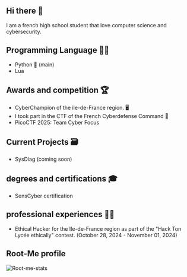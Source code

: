 ## Hi there 👋

I am a french high school student that love computer science and cybersecurity.

## Programming Language 🧑‍💻
* Python 🐍 (main)
* Lua

## Awards and competition 🏆

* CyberChampion of the ile-de-France region. 🖥️
* I took part in the CTF of the French Cyberdefense Command 🔐
* PicoCTF 2025: Team Cyber Focus

## Current Projects 🗃️

* SysDiag (coming soon)

## degrees and certifications 🎓

* SensCyber certification

## professional experiences 🧑‍💼

* Ethical Hacker for the Ile-de-France region as part of the "Hack Ton Lycée ethically" contest. (October 28, 2024 - November 01, 2024)

## Root-Me profile
![Root-me-stats](https://root-me-diff.vercel.app/rm-gh?nickname=SuperAnimaux&gstats=show&style=midnight)

<!--
**SuperAnimaux/SuperAnimaux** is a ✨ _special_ ✨ repository because its `README.md` (this file) appears on your GitHub profile.

Here are some ideas to get you started:

- 🔭 I’m currently working on ...
- 🌱 I’m currently learning ...
- 👯 I’m looking to collaborate on ...
- 🤔 I’m looking for help with ...
- 💬 Ask me about ...
- 📫 How to reach me: ...
- 😄 Pronouns: ...
- ⚡ Fun fact: ...
-->
